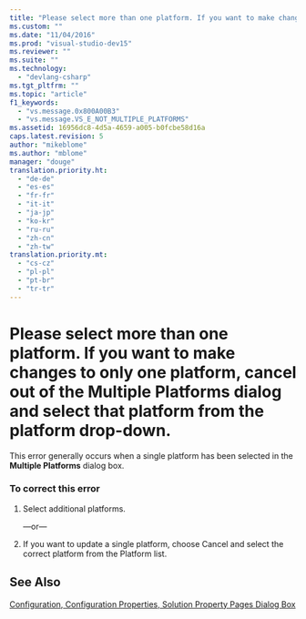 ```yaml
---
title: "Please select more than one platform. If you want to make changes to only one platform, cancel out of the Multiple Platforms dialog and select that platform from the platform drop-down. | Microsoft Docs"
ms.custom: ""
ms.date: "11/04/2016"
ms.prod: "visual-studio-dev15"
ms.reviewer: ""
ms.suite: ""
ms.technology: 
  - "devlang-csharp"
ms.tgt_pltfrm: ""
ms.topic: "article"
f1_keywords: 
  - "vs.message.0x800A00B3"
  - "vs.message.VS_E_NOT_MULTIPLE_PLATFORMS"
ms.assetid: 16956dc8-4d5a-4659-a005-b0fcbe58d16a
caps.latest.revision: 5
author: "mikeblome"
ms.author: "mblome"
manager: "douge"
translation.priority.ht: 
  - "de-de"
  - "es-es"
  - "fr-fr"
  - "it-it"
  - "ja-jp"
  - "ko-kr"
  - "ru-ru"
  - "zh-cn"
  - "zh-tw"
translation.priority.mt: 
  - "cs-cz"
  - "pl-pl"
  - "pt-br"
  - "tr-tr"
---
```

# Please select more than one platform. If you want to make changes to only one platform, cancel out of the Multiple Platforms dialog and select that platform from the platform drop-down.
This error generally occurs when a single platform has been selected in the **Multiple Platforms** dialog box.  
  
### To correct this error  
  
1.  Select additional platforms.  
  
     —or—  
  
2.  If you want to update a single platform, choose Cancel and select the correct platform from the Platform list.  
  
## See Also  
 [Configuration, Configuration Properties, Solution Property Pages Dialog Box](http://msdn.microsoft.com/en-us/51d285ef-84a0-4a26-8ae1-c1aae9d81859)
